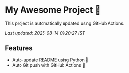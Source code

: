 # My Awesome Project 🚀

This project is automatically updated using GitHub Actions.

_Last updated: 2025-08-14 01:20:27 IST_

## Features
- Auto-update README using Python 🐍
- Auto Git push with GitHub Actions 🤖
